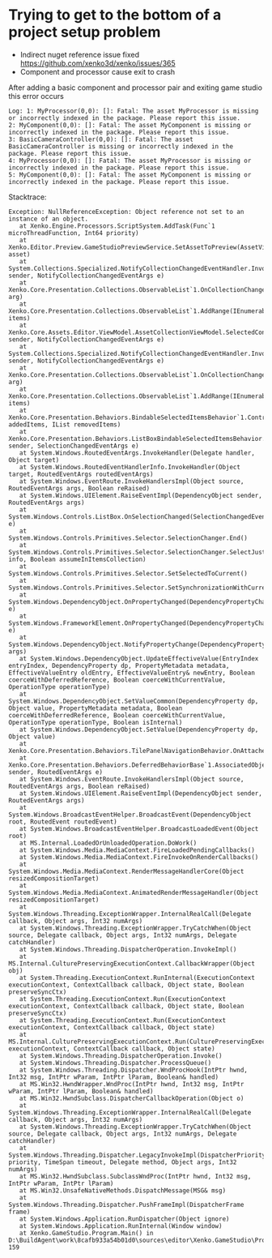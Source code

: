 # Trying to get to the bottom of a project setup problem

  - Indirect nuget reference issue fixed https://github.com/xenko3d/xenko/issues/365
  - Component and processor cause exit to crash

After adding a basic component and processor pair and exiting game studio this error occurs

	Log: 1: MyProcessor(0,0): []: Fatal: The asset MyProcessor is missing or incorrectly indexed in the package. Please report this issue.
	2: MyComponent(0,0): []: Fatal: The asset MyComponent is missing or incorrectly indexed in the package. Please report this issue.
	3: BasicCameraController(0,0): []: Fatal: The asset BasicCameraController is missing or incorrectly indexed in the package. Please report this issue.
	4: MyProcessor(0,0): []: Fatal: The asset MyProcessor is missing or incorrectly indexed in the package. Please report this issue.
	5: MyComponent(0,0): []: Fatal: The asset MyComponent is missing or incorrectly indexed in the package. Please report this issue.

Stacktrace:

	Exception: NullReferenceException: Object reference not set to an instance of an object.
	   at Xenko.Engine.Processors.ScriptSystem.AddTask(Func`1 microThreadFunction, Int64 priority)
	   at Xenko.Editor.Preview.GameStudioPreviewService.SetAssetToPreview(AssetViewModel asset)
	   at System.Collections.Specialized.NotifyCollectionChangedEventHandler.Invoke(Object sender, NotifyCollectionChangedEventArgs e)
	   at Xenko.Core.Presentation.Collections.ObservableList`1.OnCollectionChanged(NotifyCollectionChangedEventArgs arg)
	   at Xenko.Core.Presentation.Collections.ObservableList`1.AddRange(IEnumerable`1 items)
	   at Xenko.Core.Assets.Editor.ViewModel.AssetCollectionViewModel.SelectedContentCollectionChanged(Object sender, NotifyCollectionChangedEventArgs e)
	   at System.Collections.Specialized.NotifyCollectionChangedEventHandler.Invoke(Object sender, NotifyCollectionChangedEventArgs e)
	   at Xenko.Core.Presentation.Collections.ObservableList`1.OnCollectionChanged(NotifyCollectionChangedEventArgs arg)
	   at Xenko.Core.Presentation.Collections.ObservableList`1.AddRange(IEnumerable`1 items)
	   at Xenko.Core.Presentation.Behaviors.BindableSelectedItemsBehavior`1.ControlSelectionChanged(IEnumerable addedItems, IList removedItems)
	   at Xenko.Core.Presentation.Behaviors.ListBoxBindableSelectedItemsBehavior.ListBoxSelectionChanged(Object sender, SelectionChangedEventArgs e)
	   at System.Windows.RoutedEventArgs.InvokeHandler(Delegate handler, Object target)
	   at System.Windows.RoutedEventHandlerInfo.InvokeHandler(Object target, RoutedEventArgs routedEventArgs)
	   at System.Windows.EventRoute.InvokeHandlersImpl(Object source, RoutedEventArgs args, Boolean reRaised)
	   at System.Windows.UIElement.RaiseEventImpl(DependencyObject sender, RoutedEventArgs args)
	   at System.Windows.Controls.ListBox.OnSelectionChanged(SelectionChangedEventArgs e)
	   at System.Windows.Controls.Primitives.Selector.SelectionChanger.End()
	   at System.Windows.Controls.Primitives.Selector.SelectionChanger.SelectJustThisItem(ItemInfo info, Boolean assumeInItemsCollection)
	   at System.Windows.Controls.Primitives.Selector.SetSelectedToCurrent()
	   at System.Windows.Controls.Primitives.Selector.SetSynchronizationWithCurrentItem()
	   at System.Windows.DependencyObject.OnPropertyChanged(DependencyPropertyChangedEventArgs e)
	   at System.Windows.FrameworkElement.OnPropertyChanged(DependencyPropertyChangedEventArgs e)
	   at System.Windows.DependencyObject.NotifyPropertyChange(DependencyPropertyChangedEventArgs args)
	   at System.Windows.DependencyObject.UpdateEffectiveValue(EntryIndex entryIndex, DependencyProperty dp, PropertyMetadata metadata, EffectiveValueEntry oldEntry, EffectiveValueEntry& newEntry, Boolean coerceWithDeferredReference, Boolean coerceWithCurrentValue, OperationType operationType)
	   at System.Windows.DependencyObject.SetValueCommon(DependencyProperty dp, Object value, PropertyMetadata metadata, Boolean coerceWithDeferredReference, Boolean coerceWithCurrentValue, OperationType operationType, Boolean isInternal)
	   at System.Windows.DependencyObject.SetValue(DependencyProperty dp, Object value)
	   at Xenko.Core.Presentation.Behaviors.TilePanelNavigationBehavior.OnAttachedAndLoaded()
	   at Xenko.Core.Presentation.Behaviors.DeferredBehaviorBase`1.AssociatedObjectLoaded(Object sender, RoutedEventArgs e)
	   at System.Windows.EventRoute.InvokeHandlersImpl(Object source, RoutedEventArgs args, Boolean reRaised)
	   at System.Windows.UIElement.RaiseEventImpl(DependencyObject sender, RoutedEventArgs args)
	   at System.Windows.BroadcastEventHelper.BroadcastEvent(DependencyObject root, RoutedEvent routedEvent)
	   at System.Windows.BroadcastEventHelper.BroadcastLoadedEvent(Object root)
	   at MS.Internal.LoadedOrUnloadedOperation.DoWork()
	   at System.Windows.Media.MediaContext.FireLoadedPendingCallbacks()
	   at System.Windows.Media.MediaContext.FireInvokeOnRenderCallbacks()
	   at System.Windows.Media.MediaContext.RenderMessageHandlerCore(Object resizedCompositionTarget)
	   at System.Windows.Media.MediaContext.AnimatedRenderMessageHandler(Object resizedCompositionTarget)
	   at System.Windows.Threading.ExceptionWrapper.InternalRealCall(Delegate callback, Object args, Int32 numArgs)
	   at System.Windows.Threading.ExceptionWrapper.TryCatchWhen(Object source, Delegate callback, Object args, Int32 numArgs, Delegate catchHandler)
	   at System.Windows.Threading.DispatcherOperation.InvokeImpl()
	   at MS.Internal.CulturePreservingExecutionContext.CallbackWrapper(Object obj)
	   at System.Threading.ExecutionContext.RunInternal(ExecutionContext executionContext, ContextCallback callback, Object state, Boolean preserveSyncCtx)
	   at System.Threading.ExecutionContext.Run(ExecutionContext executionContext, ContextCallback callback, Object state, Boolean preserveSyncCtx)
	   at System.Threading.ExecutionContext.Run(ExecutionContext executionContext, ContextCallback callback, Object state)
	   at MS.Internal.CulturePreservingExecutionContext.Run(CulturePreservingExecutionContext executionContext, ContextCallback callback, Object state)
	   at System.Windows.Threading.DispatcherOperation.Invoke()
	   at System.Windows.Threading.Dispatcher.ProcessQueue()
	   at System.Windows.Threading.Dispatcher.WndProcHook(IntPtr hwnd, Int32 msg, IntPtr wParam, IntPtr lParam, Boolean& handled)
	   at MS.Win32.HwndWrapper.WndProc(IntPtr hwnd, Int32 msg, IntPtr wParam, IntPtr lParam, Boolean& handled)
	   at MS.Win32.HwndSubclass.DispatcherCallbackOperation(Object o)
	   at System.Windows.Threading.ExceptionWrapper.InternalRealCall(Delegate callback, Object args, Int32 numArgs)
	   at System.Windows.Threading.ExceptionWrapper.TryCatchWhen(Object source, Delegate callback, Object args, Int32 numArgs, Delegate catchHandler)
	   at System.Windows.Threading.Dispatcher.LegacyInvokeImpl(DispatcherPriority priority, TimeSpan timeout, Delegate method, Object args, Int32 numArgs)
	   at MS.Win32.HwndSubclass.SubclassWndProc(IntPtr hwnd, Int32 msg, IntPtr wParam, IntPtr lParam)
	   at MS.Win32.UnsafeNativeMethods.DispatchMessage(MSG& msg)
	   at System.Windows.Threading.Dispatcher.PushFrameImpl(DispatcherFrame frame)
	   at System.Windows.Application.RunDispatcher(Object ignore)
	   at System.Windows.Application.RunInternal(Window window)
	   at Xenko.GameStudio.Program.Main() in D:\BuildAgent\work\8cafb933a54b01d0\sources\editor\Xenko.GameStudio\Program.cs:line 159
